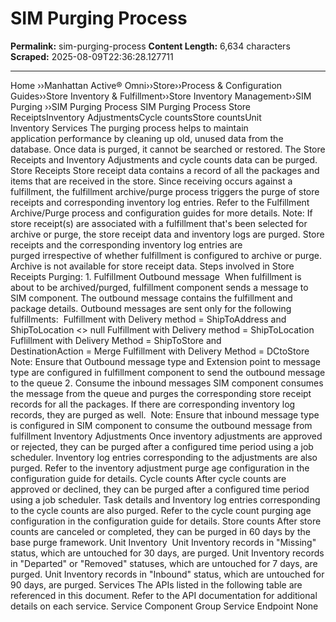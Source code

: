 # SIM Purging Process

**Permalink:** sim-purging-process
**Content Length:** 6,634 characters
**Scraped:** 2025-08-09T22:36:28.127711

---

Home &rsaquo;&rsaquo;Manhattan Active® Omni&rsaquo;&rsaquo;Store&rsaquo;&rsaquo;Process & Configuration Guides&rsaquo;&rsaquo;Store Inventory & Fulfillment&rsaquo;&rsaquo;Store Inventory Management&rsaquo;&rsaquo;SIM Purging ››SIM Purging Process SIM Purging Process Store ReceiptsInventory AdjustmentsCycle countsStore countsUnit Inventory&nbsp;Services The purging process helps to maintain application&nbsp;performance&nbsp;by cleaning up old, unused&nbsp;data from the database. Once data is purged, it cannot be searched or restored. The Store Receipts and Inventory Adjustments and cycle counts&nbsp;data can be purged.&nbsp;&nbsp; Store Receipts Store receipt data contains&nbsp;a record of all the packages and items that are received in the store. Since receiving occurs against a fulfillment, the fulfillment&nbsp;archive/purge process triggers the purge of store receipts and corresponding inventory log entries. Refer to the Fulfillment Archive/Purge process and configuration guides for more details. Note:&nbsp;If store receipt(s) are associated with a fulfillment that&#39;s been selected for archive or purge, the store receipt data and inventory logs are purged. Store receipts and the corresponding inventory log entries are purged&nbsp;irrespective of whether fulfillment is configured to&nbsp;archive&nbsp;or purge. Archive is not available for store receipt data. Steps involved in Store Receipts Purging: 1. Fulfillment Outbound message &nbsp;When fulfillment is about to be archived/purged, fulfillment component sends a message to SIM component. The outbound message contains the fulfillment and package details. Outbound messages are sent only for the following fulfillments:&nbsp; Fulfillment with Delivery method =&nbsp;ShipToAddress and ShipToLocation &lt;&gt; null Fulfillment with Delivery method = ShipToLocation Fuflillment with Delivery Method =&nbsp;ShipToStore and DestinationAction&nbsp;=&nbsp;Merge Fulfillment with Delivery Method = DCtoStore Note: Ensure that Outbound message type&nbsp;and Extension point to message type are configured in fulfillment component to send the outbound message to the queue 2. Consume the inbound messages SIM&nbsp;component&nbsp;consumes the message from the queue and purges the corresponding store receipt records for all the packages. If there are corresponding inventory log records, they are purged as well.&nbsp; Note: Ensure that inbound&nbsp;message type is configured in SIM&nbsp;component to consume&nbsp;the outbound message from fulfillment Inventory Adjustments Once inventory adjustments are approved or rejected, they can be&nbsp;purged after&nbsp;a configured time period using a job scheduler. Inventory log entries corresponding to the adjustments are also purged. Refer to the inventory adjustment purge age configuration in the configuration guide for details. Cycle counts After cycle counts are approved&nbsp;or declined, they can be&nbsp;purged after&nbsp;a configured time period using a job scheduler. Task details and Inventory log entries corresponding to the cycle counts&nbsp;are also purged. Refer to the cycle count purging&nbsp;age configuration in the&nbsp;configuration guide&nbsp;for details. Store counts After store counts are canceled or completed, they can be&nbsp;purged in 60 days by the base purge framework. Unit Inventory&nbsp; Unit Inventory records in &quot;Missing&quot; status, which are untouched for 30 days, are purged. Unit Inventory records in &quot;Departed&quot; or &quot;Removed&quot; statuses, which are untouched for 7&nbsp;days, are purged. Unit Inventory records in &quot;Inbound&quot; status, which are untouched for 90&nbsp;days, are purged. Services The&nbsp;APIs listed in the following table are referenced in this document. Refer to the API documentation for additional details on&nbsp;each service. Service Component Group Service Endpoint None &nbsp; &nbsp; &nbsp;